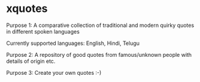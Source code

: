# xquotes

Purpose 1:
A comparative collection of traditional and modern quirky quotes in different spoken languages

Currently supported languages: English, Hindi, Telugu

Purpose 2:
A repository of good quotes from famous/unknown people with details of origin etc.

Purpose 3:
Create your own quotes :-)
